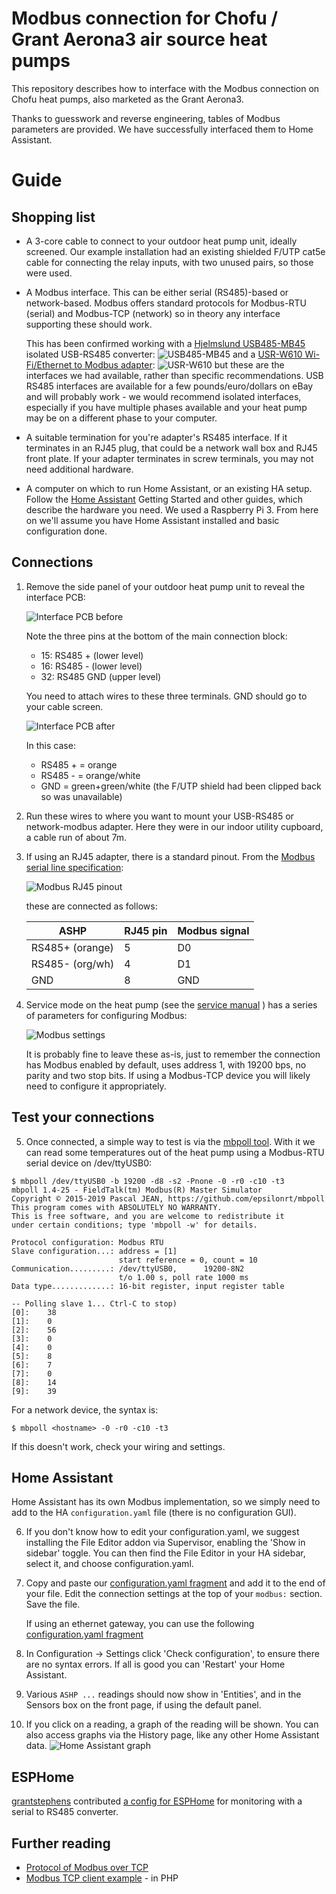 Modbus connection for Chofu / Grant Aerona3 air source heat pumps
=================================================================

This repository describes how to interface with the Modbus connection on
Chofu heat pumps, also marketed as the Grant Aerona3.

Thanks to guesswork and reverse engineering, tables of Modbus parameters are
provided.  We have successfully interfaced them to Home Assistant.

Guide
=====

Shopping list
-------------

 * A 3-core cable to connect to your outdoor heat pump unit, ideally
   screened.  Our example installation had an existing shielded F/UTP cat5e cable for
   connecting the relay inputs, with two unused pairs, so those were used.

 * A Modbus interface.  This can be either serial (RS485)-based or
   network-based.  Modbus offers standard protocols for Modbus-RTU (serial)
   and Modbus-TCP (network) so in theory any interface supporting these
   should work.

   This has been confirmed working with a [Hjelmslund
   USB485-MB45](https://hjelmslund.eu/) isolated USB-RS485 converter:
   ![USB485-MB45](https://hjelmslund.eu/images/RS485%20cable%20modbus.jpg)
   and a [USR-W610 Wi-Fi/Ethernet to Modbus adapter](https://www.amazon.co.uk/gp/product/B07DNWM62H/):
   ![USR-W610](https://m.media-amazon.com/images/I/71+CJam-CKL._AC_SL1100_.jpg)
   but these are the interfaces we had available, rather than specific
   recommendations.  USB RS485 interfaces are available for a few pounds/euro/dollars on
   eBay and will probably work - we would recommend isolated interfaces,
   especially if you have multiple phases available and your heat pump may
   be on a different phase to your computer.

 * A suitable termination for you're adapter's RS485 interface.  If it
   terminates in an RJ45 plug, that could be a
   network wall box and RJ45 front plate.  If your adapter terminates in screw
   terminals, you may not need additional hardware.

 * A computer on which to run Home Assistant, or an existing HA setup. 
   Follow the [Home Assistant](https://www.home-assistant.io/) Getting
   Started and other guides, which describe the hardware you need.  We used a Raspberry
   Pi 3.  From here on we'll assume you have Home Assistant installed and
   basic configuration done.


Connections
-----------

1. Remove the side panel of your outdoor heat pump unit to reveal the interface PCB:

   ![Interface PCB before](images/ashp-interface-pcb-before.jpg)

   Note the three pins at the bottom of the main connection block:
   
   * 15: RS485 + (lower level)
   * 16: RS485 - (lower level)
   * 32: RS485 GND (upper level)

   You need to attach wires to these three terminals.  GND should go to your
   cable screen.

   ![Interface PCB after](images/ashp-interface-pcb-after.jpg)

   In this case:

   * RS485 + = orange
   * RS485 - = orange/white
   * GND = green+green/white (the F/UTP shield had been clipped back so was unavailable)

2. Run these wires to where you want to mount your USB-RS485 or network-modbus
   adapter.  Here they were in our indoor utility cupboard, a cable run of
   about 7m.

3. If using an RJ45 adapter, there is a standard pinout.  From the [Modbus
   serial line specification](https://www.modbus.org/docs/Modbus_over_serial_line_V1_02.pdf):

   ![Modbus RJ45 pinout](images/modbus-rj45.png)

   these are connected as follows:

   | ASHP            | RJ45 pin    | Modbus signal |
   |-----------------|-------------|---------------|
   | RS485+ (orange) | 5           | D0            |
   | RS485- (org/wh) | 4           | D1            |
   | GND             | 8           | GND           |

4. Service mode on the heat pump (see the [service manual](https://github.com/aerona-chofu-ashp/docs/blob/main/Chofu/R32/SERVICE%20MANUAL_AEYC-xx42%2C-xx43XU-GR%20%28RA-98%285%29%29.pdf) )
   has a series of parameters for configuring Modbus:

   ![Modbus settings](images/modbus-settings.png)

   It is probably fine to leave these as-is, just to remember the connection 
   has Modbus enabled by default,
   uses address 1, with 19200 bps, no parity and two stop bits.  If using a
   Modbus-TCP device you will likely need to configure it appropriately.

Test your connections
---------------------

5. Once connected, a simple way to test is via the [mbpoll
   tool](https://github.com/epsilonrt/mbpoll).
   With it we
   can read some temperatures out of the heat pump using a Modbus-RTU serial
   device on /dev/ttyUSB0:

```
$ mbpoll /dev/ttyUSB0 -b 19200 -d8 -s2 -Pnone -0 -r0 -c10 -t3
mbpoll 1.4-25 - FieldTalk(tm) Modbus(R) Master Simulator
Copyright © 2015-2019 Pascal JEAN, https://github.com/epsilonrt/mbpoll
This program comes with ABSOLUTELY NO WARRANTY.
This is free software, and you are welcome to redistribute it
under certain conditions; type 'mbpoll -w' for details.

Protocol configuration: Modbus RTU
Slave configuration...: address = [1]
                        start reference = 0, count = 10
Communication.........: /dev/ttyUSB0,      19200-8N2 
                        t/o 1.00 s, poll rate 1000 ms
Data type.............: 16-bit register, input register table

-- Polling slave 1... Ctrl-C to stop)
[0]: 	38
[1]: 	0
[2]: 	56
[3]: 	0
[4]: 	0
[5]: 	8
[6]: 	7
[7]: 	0
[8]: 	14
[9]: 	39
```

   For a network device, the syntax is:
```
$ mbpoll <hostname> -0 -r0 -c10 -t3
```
   If this doesn't work, check your wiring and settings.


Home Assistant
--------------

Home Assistant has its own Modbus implementation, so we simply need to add
to the HA `configuration.yaml` file (there is no configuration GUI).

6. If you don't know how to edit your configuration.yaml, we suggest
   installing the File Editor addon via Supervisor, enabling the 'Show in
   sidebar' toggle.  You can then find the File Editor in your HA sidebar,
   select it, and choose configuration.yaml.

7. Copy and paste our [configuration.yaml fragment](home-assistant/configuration.yaml)
   and add it to the end of your file.  Edit the connection settings at the 
   top of your `modbus:` section.  Save the file.
   
   If using an ethernet gateway, you can use the following [configuration.yaml fragment](home-assistant/configuration-modbus-tcp-rtuovertcp-gateway.yaml) 

8. In Configuration -> Settings click 'Check configuration', to ensure there
   are no syntax errors.  If all is good you can 'Restart' your Home
   Assistant.

9. Various `ASHP ...` readings should now show in 'Entities', and in the
   Sensors box on the front page, if using the default panel.

10. If you click on a reading, a graph of the reading will be shown.  You
   can also access graphs via the History page, like any other Home Assistant
   data.
   ![Home Assistant graph](images/ha-graph.png)


ESPHome
-------

[grantstephens](https://github.com/grantstephens) contributed [a config for
ESPHome](esphome/ashp.yaml) for monitoring with a serial to RS485 converter.



Further reading
---------------

* [Protocol of Modbus over TCP](http://www.simplymodbus.ca/TCP.htm)
* [Modbus TCP client example](https://github.com/aldas/modbus-tcp-client/blob/master/examples/rtu.php) - in PHP
